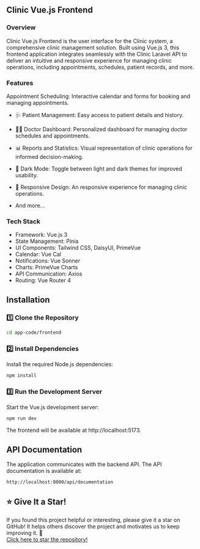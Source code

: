 

## Clinic Vue.js Frontend
### Overview
Clinic Vue.js Frontend is the user interface for the Clinic system, a comprehensive clinic management solution. Built using Vue.js 3, this frontend application integrates seamlessly with the Clinic Laravel API to deliver an intuitive and responsive experience for managing clinic operations, including appointments, schedules, patient records, and more.

### Features
Appointment Scheduling: Interactive calendar and forms for booking and managing appointments.
- 🩺 Patient Management: Easy access to patient details and history.
- 👨‍⚕️ Doctor Dashboard: Personalized dashboard for managing doctor schedules and appointments.

- 📊 Reports and Statistics: Visual representation of clinic operations for informed decision-making.
- 🌙 Dark Mode: Toggle between light and dark themes for improved usability.
- 📱 Responsive Design: An responsive experience for managing clinic operations.
- And more...
### Tech Stack
 - Framework: Vue.js 3
 - State Management: Pinia
 - UI Components: Tailwind CSS, DaisyUI, PrimeVue
 - Calendar: Vue Cal
 - Notifications: Vue Sonner
 - Charts: PrimeVue Charts
 - API Communication: Axios
 - Routing: Vue Router 4

## Installation
### 1️⃣ Clone the Repository

```bash
cd app-code/frontend
```
### 2️⃣ Install Dependencies
Install the required Node.js dependencies:
```bash
npm install
```
### 3️⃣ Run the Development Server
Start the Vue.js development server:
```bash
npm run dev
```
The frontend will be available at http://localhost:5173.


## API Documentation
The application communicates with the backend API. The API documentation is available at:
```bash
http://localhost:8000/api/documentation
```


## ⭐ Give It a Star!
If you found this project helpful or interesting, please give it a star on GitHub! It helps others discover the project and motivates us to keep improving it. 🌟  
[Click here to star the repository!](https://github.com/engrghulamali/three-tier-laravel-vue-mysql-devsecops-aws)  
